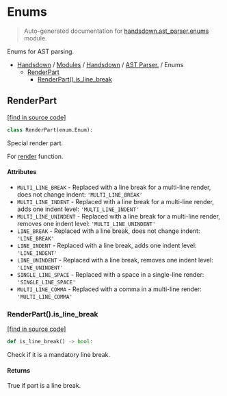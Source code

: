 # Enums

> Auto-generated documentation for [handsdown.ast_parser.enums](https://github.com/vemel/handsdown/blob/main/handsdown/ast_parser/enums.py) module.

Enums for AST parsing.

- [Handsdown](../../README.md#-handsdown---python-documentation-generator) / [Modules](../../MODULES.md#modules) / [Handsdown](../index.md#handsdown) / [AST Parser.](index.md#ast-parser) / Enums
    - [RenderPart](#renderpart)
        - [RenderPart().is_line_break](#renderpartis_line_break)

## RenderPart

[[find in source code]](https://github.com/vemel/handsdown/blob/main/handsdown/ast_parser/enums.py#L7)

```python
class RenderPart(enum.Enum):
```

Special render part.

For [render](node_records/node_record.md#render) function.

#### Attributes

- `MULTI_LINE_BREAK` - Replaced with a line break for a multi-line render, does not change indent: `'MULTI_LINE_BREAK'`
- `MULTI_LINE_INDENT` - Replaced with a line break for a multi-line render, adds one indent level: `'MULTI_LINE_INDENT'`
- `MULTI_LINE_UNINDENT` - Replaced with a line break for a multi-line render, removes one indent level: `'MULTI_LINE_UNINDENT'`
- `LINE_BREAK` - Replaced with a line break, does not change indent: `'LINE_BREAK'`
- `LINE_INDENT` - Replaced with a line break, adds one indent level: `'LINE_INDENT'`
- `LINE_UNINDENT` - Replaced with a line break, removes one indent level: `'LINE_UNINDENT'`
- `SINGLE_LINE_SPACE` - Replaced with a space in a single-line render: `'SINGLE_LINE_SPACE'`
- `MULTI_LINE_COMMA` - Replaced with a comma in a multi-line render: `'MULTI_LINE_COMMA'`

### RenderPart().is_line_break

[[find in source code]](https://github.com/vemel/handsdown/blob/main/handsdown/ast_parser/enums.py#L38)

```python
def is_line_break() -> bool:
```

Check if it is a mandatory line break.

#### Returns

True if part is a line break.
